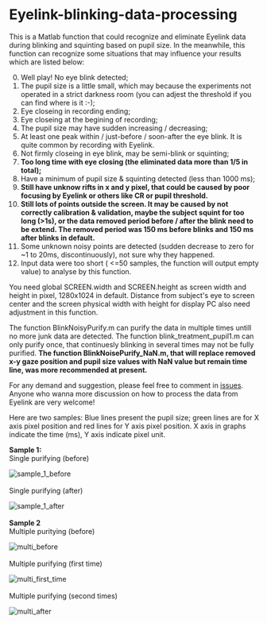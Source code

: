 # Eyelink-blinking-data-processing
This is a Matlab function that could recognize and eliminate Eyelink data during blinking and squinting based on pupil size. In the meanwhile, this function can recognize some situations that may influence your results which are listed below:

0. Well play! No eye blink detected;
1. The pupil size is a little small, which may because the experiments not operated in a strict darkness room (you can adjest the threshold if you can find where is it :-);
2. Eye closeing in recording ending;
3. Eye closeing at the begining of recording;
4. The pupil size may have sudden increasing / decreasing;
5. At least one peak within / just-before / soon-after the eye blink. It is quite common by recording with Eyelink.
6. Not firmly closeing in eye blink, may be semi-blink or squinting;
7. **Too long time with eye closing (the eliminated data more than 1/5 in total);**
8. Have a minimum of pupil size & squinting detected (less than 1000 ms);
9. **Still have unknow rifts in x and y pixel, that could be caused by poor focusing by Eyelink or others like CR or pupil threshold.**
10. **Still lots of points outside the screen. It may be caused by not correctly calibration & validation, maybe the subject squint for too long (>1s), or the data removed period before / after the blink need to be extend. The removed period was 150 ms before blinks and 150 ms after blinks in default.**
11. Some unknown noisy points are detected (sudden decrease to zero for ~1 to 20ms, discontinuously), not sure why they happened.
12. Input data were too short ( <=50 samples, the function will output empty value) to analyse by this function.

You need global SCREEN.width and SCREEN.height as screen width and height in pixel, 1280x1024 in default. Distance from subject's eye to screen center and the screen physical width with height for display PC also need adjustment in this function.

The function BlinkNoisyPurify.m can purify the data in multiple times untill no more junk data are detected. The function blink_treatment_pupil1.m can only purify once, that continuesly blinking in several times may not be fully purified. **The function BlinkNoisePurify_NaN.m, that will replace removed x-y gaze position and pupil size values with NaN value but remain time line, was more recommended at present.**

For any demand and suggestion, please feel free to comment in [issues](https://github.com/softdrinks/Eyelink-blinking-data-processing/issues). Anyone who wanna more discussion on how to process the data from Eyelink are very welcome!

Here are two samples: 
Blue lines present the pupil size; green lines are for X axis pixel position and red lines for Y axis pixel position. X axis in graphs indicate the time (ms), Y axis indicate pixel unit.

**Sample 1:**
<br>
Single purifying (before)

![sample_1_before](https://github.com/softdrinks/Eyelink-blinking-data-processing/blob/master/sample/sample1_before.jpg)
<br>
<br>
Single purifying (after)

![sample_1_after](https://github.com/softdrinks/Eyelink-blinking-data-processing/blob/master/sample/sample1_after.jpg)
<br>
<br>
**Sample 2**
<br>
Multiple puritying (before)

![multi_before](https://github.com/softdrinks/Eyelink-blinking-data-processing/blob/master/sample/sample2_1st.jpg)
<br>
<br>
Multiple purifying (first time)

![multi_first_time](https://github.com/softdrinks/Eyelink-blinking-data-processing/blob/master/sample/sample2_2nd.jpg)
<br>
<br>
Multiple purifying (second times)

![multi_after](https://github.com/softdrinks/Eyelink-blinking-data-processing/blob/master/sample/sample2_after.jpg)
